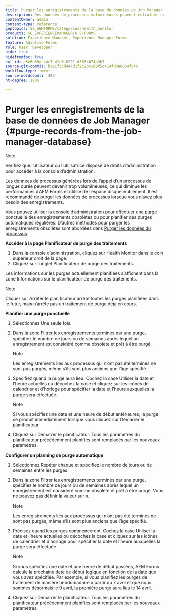 ```yaml
---
title: Purger les enregistrements de la base de données de Job Manager
description: Des données de processus volumineuses peuvent entraîner une baisse des performances d’AEM Forms. Il est recommandé de purger les données de processus lorsque vous n’avez plus besoin des enregistrements.
contentOwner: admin
content-type: reference
geptopics: SG_AEMFORMS/categories/health_monitor
products: SG_EXPERIENCEMANAGER/6.5/FORMS
solution: Experience Manager, Experience Manager Forms
feature: Adaptive Forms
role: User, Developer
hide: true
hidefromtoc: true
exl-id: a5e6b09a-c4c7-41c0-8221-d563cb74b3b7
source-git-commit: bc91f56d447d1f2c26c160f5c414fd0e6054f84c
workflow-type: tm+mt
source-wordcount: '483'
ht-degree: 100%

---
```


# Purger les enregistrements de la base de données de Job Manager {#purge-records-from-the-job-manager-database}

>[!NOTE]
> 
> Vérifiez que l’utilisateur ou l’utilisatrice dispose de droits d’administration pour accéder à la console d’administration.

Les données de processus générées lors de l’appel d’un processus de longue durée peuvent devenir trop volumineuses, ce qui diminue les performances d’AEM Forms et utilise de l’espace disque inutilement. Il est recommandé de purger les données de processus lorsque vous n’avez plus besoin des enregistrements.

Vous pouvez utiliser la console d’administration pour effectuer une purge ponctuelle des enregistrements obsolètes ou pour planifier des purges automatiques régulières. D’autres méthodes pour purger les enregistrements obsolètes sont abordées dans [Purger les données du processus](/help/forms/using/admin-help/purging-process-data.md#purging-process-data).

**Accéder à la page Planificateur de purge des traitements**

1. Dans la console d’administration, cliquez sur Health Monitor dans le coin supérieur droit de la page.
1. Cliquez sur l’onglet Planificateur de purge des traitements.

Les informations sur les purges actuellement planifiées s’affichent dans la zone Informations sur le planificateur de purge des traitements.

>[!NOTE]
>
>Cliquer sur Arrêter le planificateur arrête toutes les purges planifiées dans le futur, mais n’arrête pas un traitement de purge déjà en cours.

**Planifier une purge ponctuelle**

1. Sélectionnez Une seule fois.
1. Dans la zone Filtrer les enregistrements terminés par une purge, spécifiez le nombre de jours ou de semaines après lequel un enregistrement est considéré comme obsolète et prêt à être purgé.

   >[!NOTE]
   >
   >Les enregistrements liés aux processus qui n’ont pas été terminés ne sont pas purgés, même s’ils sont plus anciens que l’âge spécifié.

1. Spécifiez quand la purge aura lieu. Cochez la case Utiliser la date et l’heure actuelles ou décochez la case et cliquez sur les icônes de calendrier et d’horloge pour spécifier la date et l’heure auxquelles la purge sera effectuée.

   >[!NOTE]
   >
   >Si vous spécifiez une date et une heure de début antérieures, la purge se produit immédiatement lorsque vous cliquez sur Démarrer le planificateur.

1. Cliquez sur Démarrer le planificateur. Tous les paramètres du planificateur précédemment planifiés sont remplacés par les nouveaux paramètres.

**Configurer un planning de purge automatique**

1. Sélectionnez Répéter chaque et spécifiez le nombre de jours ou de semaines entre les purges.
1. Dans la zone Filtrer les enregistrements terminés par une purge, spécifiez le nombre de jours ou de semaines après lequel un enregistrement est considéré comme obsolète et prêt à être purgé. Vous ne pouvez pas définir la valeur sur `0`.

   >[!NOTE]
   >
   >Les enregistrements liés aux processus qui n’ont pas été terminés ne sont pas purgés, même s’ils sont plus anciens que l’âge spécifié.

1. Précisez quand les purges commenceront. Cochez la case Utiliser la date et l’heure actuelles ou décochez la case et cliquez sur les icônes de calendrier et d’horloge pour spécifier la date et l’heure auxquelles la purge sera effectuée.

   >[!NOTE]
   >
   >Si vous spécifiez une date et une heure de début passées, AEM Forms calcule la prochaine date de début logique en fonction de la date que vous avez spécifiée. Par exemple, si vous planifiez les purges de traitement de manière hebdomadaire à partir du 7 avril et que nous sommes désormais le 9 avril, la première purge aura lieu le 14 avril.

1. Cliquez sur Démarrer le planificateur. Tous les paramètres du planificateur précédemment planifiés sont remplacés par les nouveaux paramètres.
